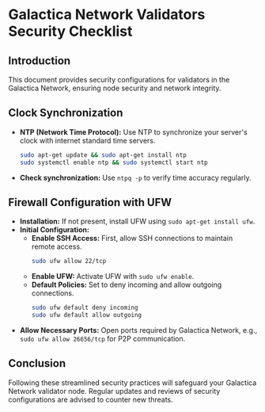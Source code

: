 # Galactica Network Validators Security Checklist

## Introduction
This document provides security configurations for validators in the Galactica Network, ensuring node security and network integrity.

## Clock Synchronization
- **NTP (Network Time Protocol):** Use NTP to synchronize your server's clock with internet standard time servers.
  ```sh
  sudo apt-get update && sudo apt-get install ntp
  sudo systemctl enable ntp && sudo systemctl start ntp
  ```
- **Check synchronization:** Use `ntpq -p` to verify time accuracy regularly.

## Firewall Configuration with UFW
- **Installation:** If not present, install UFW using `sudo apt-get install ufw`.
- **Initial Configuration:**
    - **Enable SSH Access:** First, allow SSH connections to maintain remote access.
      ```sh
      sudo ufw allow 22/tcp
      ```
    - **Enable UFW:** Activate UFW with `sudo ufw enable`.
    - **Default Policies:** Set to deny incoming and allow outgoing connections.
      ```sh
      sudo ufw default deny incoming
      sudo ufw default allow outgoing
      ```
- **Allow Necessary Ports:** Open ports required by Galactica Network, e.g., `sudo ufw allow 26656/tcp` for P2P communication.

## Conclusion
Following these streamlined security practices will safeguard your Galactica Network validator node. Regular updates and reviews of security configurations are advised to counter new threats.
